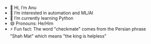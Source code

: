 - 👋 Hi, I’m Anu
- 👀 I’m interested in automation and ML/AI
- 🌱 I’m currently learning Python
- 😄 Pronouns: He/Him
- ⚡ Fun fact: The word "checkmate" comes from the Persian phrase "Shah Mat" which means "the king is helpless"

<!---
AnuBot18/AnuBot18 is a ✨ special ✨ repository because its `README.md` (this file) appears on your GitHub profile.
You can click the Preview link to take a look at your changes.
--->
